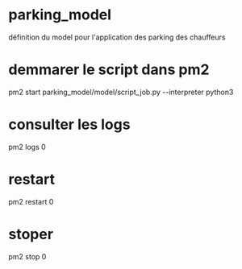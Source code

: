 # parking_model
définition du model pour l'application des parking des chauffeurs


# demmarer le script dans pm2

pm2 start parking_model/model/script_job.py --interpreter python3

# consulter les logs 

pm2 logs 0

# restart

pm2 restart 0

# stoper

pm2 stop 0

